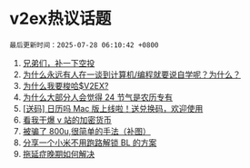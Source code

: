 # v2ex热议话题

`最后更新时间：2025-07-28 06:10:42 +0800`

1. [兄弟们，补一下空投](https://www.v2ex.com/t/1147952)
1. [为什么永远有人在一谈到计算机/编程就要说自学呢？为什么？](https://www.v2ex.com/t/1148028)
1. [为什么我要梭哈$V2EX?](https://www.v2ex.com/t/1147939)
1. [为什么大部分人会觉得 24 节气是农历专有](https://www.v2ex.com/t/1148014)
1. [[送码] 日历吗 Mac 版上线啦！送兑换码，欢迎使用](https://www.v2ex.com/t/1148006)
1. [看我干爆 v 站的加密货币](https://www.v2ex.com/t/1147944)
1. [被骗了 800u,很简单的手法（补图）](https://www.v2ex.com/t/1147979)
1. [分享一个小米不用跑路解锁 BL 的方案](https://www.v2ex.com/t/1148044)
1. [拖延症晚期如何解决](https://www.v2ex.com/t/1148051)

